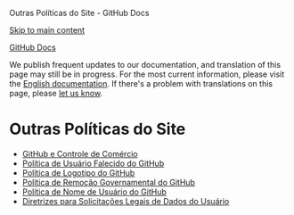 Outras Políticas do Site - GitHub Docs

[Skip to main content](#main-content)

[](/pt)[GitHub Docs](/pt)

We publish frequent updates to our documentation, and translation of this page may still be in progress. For the most current information, please visit the [English documentation](/en). If there's a problem with translations on this page, please [let us know](https://github.com/contact?form[subject]=translation%20issue%20on%20docs.github.com&form[comments]=).

Outras Políticas do Site
==========

* [GitHub e Controle de Comércio](/pt/site-policy/other-site-policies/github-and-trade-controls)
* [Política de Usuário Falecido do GitHub](/pt/site-policy/other-site-policies/github-deceased-user-policy)
* [Política de Logotipo do GitHub](/pt/site-policy/other-site-policies/github-logo-policy)
* [Política de Remoção Governamental do GitHub](/pt/site-policy/other-site-policies/github-government-takedown-policy)
* [Política de Nome de Usuário do GitHub](/pt/site-policy/other-site-policies/github-username-policy)
* [Diretrizes para Solicitações Legais de Dados do Usuário](/pt/site-policy/other-site-policies/guidelines-for-legal-requests-of-user-data)
